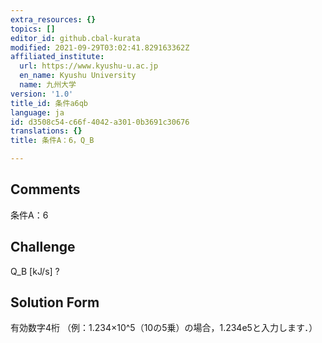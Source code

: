 ```yaml
---
extra_resources: {}
topics: []
editor_id: github.cbal-kurata
modified: 2021-09-29T03:02:41.829163362Z
affiliated_institute:
  url: https://www.kyushu-u.ac.jp
  en_name: Kyushu University
  name: 九州大学
version: '1.0'
title_id: 条件a6qb
language: ja
id: d3508c54-c66f-4042-a301-0b3691c30676
translations: {}
title: 条件A：6，Q_B

---
```


## Comments
条件A：6

## Challenge
Q_B [kJ/s] ?

## Solution Form
有効数字4桁
（例：1.234×10^5（10の5乗）の場合，1.234e5と入力します．）




